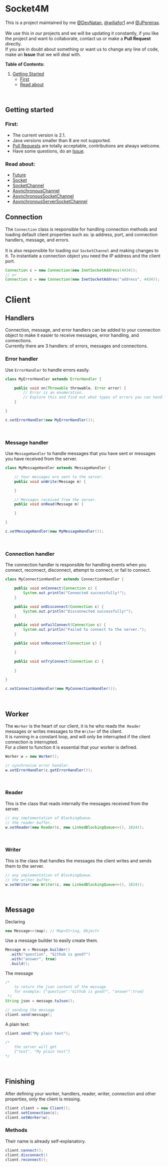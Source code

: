 # Socket4M
This is a project maintained by me [@DevNatan](https://github.com/DevNatan), [@wiljafor1](https://github.com/wiljafor1) and [@JPereirax](https://github.com/JPereirax).\
<br>
We use this in our projects and we will be updating it constantly, if you like the project and want to collaborate, contact us or make a **Pull Request** directly.\
If you are in doubt about something or want us to change any line of code, make an **Issue** that we will deal with.
<br>

**Table of Contents:**
1. [Getting Started](#getting-started)
    - [First](#first)
    - [Read about](#read-about)
<br>
  
## Getting started
### First:
  - The current version is 2.1.
  - Java versions smaller than 8 are not supported.
  - [Pull Requests](https://github.com/DevNatan/Socket4M/pulls) are totally acceptable, contributions are always welcome.
  - Have some questions, do an [Issue](https://github.com/DevNatan/Socket4M/issues).
  
### Read about:
  * [Future](https://docs.oracle.com/javase/8/docs/api/java/util/concurrent/Future.html)
  * [Socket](https://docs.oracle.com/javase/8/docs/api/java/net/Socket.html)
  * [SocketChannel](https://docs.oracle.com/javase/8/docs/api/java/nio/channels/SocketChannel.html)
  * [AsynchronousChannel](https://docs.oracle.com/javase/8/docs/api/java/nio/channels/AsynchronousChannel.html)
  * [AsynchronousSocketChannel](https://docs.oracle.com/javase/8/docs/api/java/nio/channels/AsynchronousSocketChannel.html)
  * [AsynchronousServerSocketChannel](https://docs.oracle.com/javase/8/docs/api/java/nio/channels/AsynchronousServerSocketChannel.html)
  
## Connection
The `Connection` class is responsible for handling connection methods and loading default client properties such as: ip address, port, and connection handlers, message, and errors.
<br><br>
It is also responsible for loading our `SocketChannel` and making changes to it.
To instantiate a connection object you need the IP address and the client port.
```java
Connection c = new Connection(new InetSocketAddress(4434));
// or
Connection c = new Connection(new InetSocketAddres("address", 4434));
```

# Client
## Handlers
Connection, message, and error handlers can be added to your connection object to make it easier to receive messages, error handling, and connections.\
Currently there are 3 handlers: of errors, messages and connections.
<br>
### Error handler
Use `ErrorHandler` to handle errors easily.
```java
class MyErrorHandler extends ErrorHandler {

    public void on(Throwable throwable, Error error) {
        // Error is an enumeration.
        // Explore this and find out what types of errors you can handle.
    }

}

c.setErrorHandler(new MyErrorHandler());
```
<br>

### Message handler
Use `MessageHandler` to handle messages that you have sent or messages you have received from the server.
```java
class MyMessageHandler extends MessageHandler {

    // Your messages are sent to the server.
    public void onWrite(Message m) {

    }

    // Messages received from the server.
    public void onRead(Message m) {

    }

}

c.setMessageHandler(new MyMessageHandler());
```
<br>

### Connection handler
The connection handler is responsible for handling events when you connect, reconnect, disconnect, attempt to connect, or fail to connect.
```java
class MyConnectionHandler extends ConnectionHandler {

    public void onConnect(Connection c) {
        System.out.println("Connected successfully!");
    }

    public void onDisconnect(Connection c) {
        System.out.println("Disconnected successfully!");
    }

    public void onFailConnect(Connection c) {
        System.out.println("Failed to connect to the server.");
    }

    public void onReconnect(Connection c) {

    }

    public void onTryConnect(Connection c) {
    
    }

}

c.setConnectionHandler(new MyConnectionHandler());
```
<br>

## Worker
The `Worker` is the heart of our client, it is he who reads the` Reader` messages or writes messages to the `Writer` of the client.\
It is running in a constant loop, and will only be interrupted if the client connection is interrupted.\
For a client to function it is essential that your worker is defined.
```java
Worker w = new Worker();

// synchronize error handler.
w.setErrorHandler(c.getErrorHandler());
```
<br>

### Reader
This is the class that reads internally the messages received from the server.
```java
// any implementation of BlockingQueue.
// the reader buffer.
w.setReader(new Reader(c, new LinkedBlockingQueue<>(), 1024));
```
<br>

### Writer
This is the class that handles the messages the client writes and sends them to the server.
```java
// any implementation of BlockingQueue.
// the writer buffer.
w.setWriter(new Writer(c, new LinkedBlockingQueue<>(), 1024));
```
<br>

## Message
Declaring
```java
new Message<>(map); // Map<String, Object>
```

Use a message builder to easily create them.
```java
Message m = Message.builder()
  .with("question", "Github is good?")
  .with("answer", true)
  .build();
```

The message
```java
/* 
    to return the json content of the message
    for example: {"question":"Github is good?", "answer":true}
 */
String json = message.toJson();

// sending the message
client.send(message);
```

A plain text:
```java
client.send("My plain text");

/*
    the server will get
    {"text", "My plain text"}  
*/
```
<br>

## Finishing
After defining your worker, handlers, reader, writer, connection and other properties, only the client is missing.
```java
Client client = new Client();
client.setConnection(c);
client.setWorker(w);
```

### Methods
Their name is already self-explanatory.
```java
client.connect();
client.disconnect()
client.reconnect();
```
